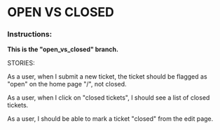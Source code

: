 # OPEN VS CLOSED

### Instructions:

**This is the "open_vs_closed" branch.**

STORIES:

As a user, when I submit a new ticket, the ticket should be flagged as "open" on the home page "/", not closed.

As a user, when I click on "closed tickets", I should see a list of closed tickets.

As a user, I should be able to mark a ticket "closed" from the edit page. 
